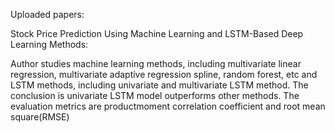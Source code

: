 Uploaded papers:

Stock Price Prediction Using Machine Learning and LSTM-Based Deep Learning Methods:

Author studies machine learning methods, including multivariate linear regression, multivariate adaptive regression spline, random forest, etc and LSTM methods, including univariate and multivariate LSTM method. The conclusion is univariate LSTM model outperforms other methods. The evaluation metrics are productmoment correlation coefficient and root mean square(RMSE)
